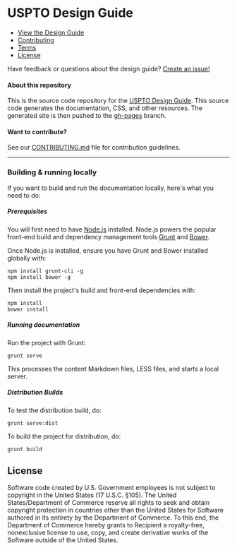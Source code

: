USPTO Design Guide
==============

- [View the Design Guide](https://uspto.github.io/designpatterns/)
- [Contributing](CONTRIBUTING.md)
- [Terms](TERMS.md)
- [License](LICENSE)

Have feedback or questions about the design guide? [Create an issue!](https://github.com/USPTO/designpatterns/issues)

#### About this repository

This is the source code repository for the [USPTO Design Guide](https://uspto.github.io/designpatterns/). This source code generates the documentation, CSS, and other resources. The generated site is then pushed to the [gh-pages](https://github.com/USPTO/designpatterns/tree/gh-pages) branch.

#### Want to contribute?
See our [CONTRIBUTING.md](CONTRIBUTING.md) file for contribution guidelines.

---

### Building & running locally

If you want to build and run the documentation locally, here's what you need to do:

##### Prerequisites
You will first need to have [Node.js](http://nodejs.org/download/) installed. Node.js powers the popular front-end build and dependency management tools [Grunt](http://gruntjs.com/) and [Bower](http://bower.io/).

Once Node.js is installed, ensure you have Grunt and Bower installed globally with:
```
npm install grunt-cli -g
npm install bower -g
```

Then install the project's build and front-end dependencies with:
```
npm install
bower install
```

##### Running documentation
Run the project with Grunt:
```
grunt serve
```
This processes the content Markdown files, LESS files, and starts a local server. 


##### Distribution Builds
To test the distribution build, do:
```
grunt serve:dist
```

To build the project for distribution, do:
```
grunt build
```

## License

Software code created by U.S. Government employees is not subject to copyright in the United States (17 U.S.C. §105). The United States/Department of Commerce reserve all rights to seek and obtain copyright protection in countries other than the United States for Software authored in its entirety by the Department of Commerce.  To this end, the Department of Commerce hereby grants to Recipient a royalty-free, nonexclusive license to use, copy, and create derivative works of the Software outside of the United States.
